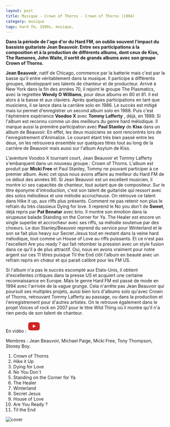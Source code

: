 ```yaml
---
layout: post
title: Musique - Crown of Thorns - Crown of Thorns (1994)
category: musique
tags: hard fm, 1990s, musique,
---
```


**Dans la période de l'age d'or du Hard FM, on oublie souvent l'impact du bassiste guitariste Jean Beauvoir. Entre ses participations à la composition et à la production de différents albums, dont ceux de Kiss, The Ramones, John Waite, il sortit de grands albums avec son groupe Crown of Thorns.**

**Jean Beauvoir**, natif de Chicago, commence par la batterie mais c'est par la basse qu'il entre véritablement dans la musique. Il participe à différents groupes, développant ses talents de chanteur et de producteur. Arrivé à New York dans la fin des années 70, il rejoint le groupe The Plasmatics, avec la regrettée **Wendy O Williams**, pour deux albums en 80 et 81. Il est alors à la basse et aux claviers. Après quelques participations en tant que musiciens, il se lance dans la carrière solo en 1986. Le succès est mitigé mais lui permet d'enregistrer un second album solo en 1988. Puis c'est l'éphémère expérience **Voodoo X** avec **Tommy Lafferty** , déjà, en 1989. Si l'album est reconnu comme un des meilleurs du genre hard mélodique. Il marque aussi la première participation avec **Paul Stanley** de **Kiss** dans un album de Beauvoir. En effet, les deux musiciens se sont rencontrés lors de l'enregistrement d'Animalize. Le courant étant très bien passé entre les deux, on les retrouvera ensemble sur quelques titres tout au long de la carrière de Beauvoir mais aussi sur l'album Asylum de Kiss.

L'aventure Voodoo X tournant court, Jean Beauvoir et Tommy Lafferty s'embarquent dans un nouveau groupe : Crown of Thorns. L'album est produit par **Micki Free** et Paul Stanley, Tommy ne pouvant participer à ce premier album. Avec cet opus nous avons affaire au meilleur du Hard FM de ce début des années 90. Si Jean Beauvoir est un excellent musicien, il montre ici ses capacités de chanteur, tout autant que de compositeur. Sur le titre éponyme d'introduction, c'est son talent de guitariste qui ressort avec des solos mélodieux et une mélodie accrocheuse. On retrouve ce talent dans Hike it up, aux riffs plus présents. Comment ne pas retenir non plus le refrain du très classieux Dying for love. Il reprend le No you don't de **Sweet**, déjà repris par **Pat Benatar** avec brio. Il montre son émotion dans la sirupeuse balade Standing on the Corner for Ya. The Healer est encore un single superbe et accrocheur avec ses riffs, sa mélodie soutenue par des choeurs. Le duo Stanley/Beauvoir reprend du service pour Winterland et le son se fait plus heavy sur Secret Jesus tout en restant dans la veine hard mélodique, tout comme un House of Love au riffs puissants. Et ce n'est pas l'excellent Are you ready ? qui fait retomber la pression avec un style fusion dans ce qu'il a de plus attractif. Oui, nous en avons vraiment pour notre argent sur ces 11 titres puisque Til the End clôt l'album en beauté avec un refrain repris en chœur et qui parait calibré pour les FM US.

Si l'album n'a pas le succès escompté aux Etats-Unis, il obtient d'excellentes critiques dans la presse US et acquiert une certaine reconnaissance en Europe. Mais le genre Hard FM est passé de mode en 1994 avec l'arrivée de la vague grunge. Cela n'arrête pas Jean Beauvoir qui poursuit ses multiples projets, aussi bien lors d'albums solo qu'avec Crown of Thorns, retrouvant Tommy Lafferty au passage, ou dans la production et l'enregistrement pour d'autres artistes. On le retrouve également dans le projet Voices of rock en 2007 pour le titre Wild Thing où il montre qu'il n'a rien perdu de son talent de chanteur.

En vidéo : [![video](/images/youtube.png)](https://www.youtube.com/watch?v=m7OHwt-3N2w)

Membres : Jean Beauvoir, Michael Paige, Micki Free, Tony Thompson, Stoney Boy.

1. Crown of Thorns
2. Hike it Up
3. Dying for Love 
4. No You Don´t 
5. Standing on the Corner for Ya 
6. The Healer 
7. Winterland 
8. Secret Jesus 
9. House of Love 
10. Are You Ready ? 
11. Til the End


![cover](https://filedn.eu/llqi9IBxlYouGRXYG2xlROb/img/2008/crownofthorns.jpg)
